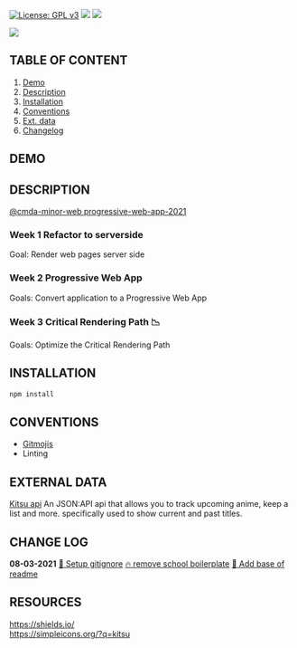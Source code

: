 [![License: GPL v3](https://img.shields.io/badge/License-GPLv3-blue.svg?style=flat-square)](https://www.gnu.org/licenses/gpl-3.0) [![](https://img.shields.io/badge/gitmoji-%20😜%20😍-FFDD67.svg?style=flat-square)](https://gitmoji.dev) [![](https://img.shields.io/badge/KITSU-hello-orange?style=flat-square&logo=Kitsu)](https://kitsu.docs.apiary.io/#)

![](https://miro.medium.com/max/2800/1*K_GsJOj3T2ATvSVtT-YWEA.png)

## TABLE OF CONTENT

1. [Demo](#demo)
1. [Description](#description)
1. [Installation](#installation)
1. [Conventions](#conventions)
1. [Ext. data](#external-data)
1. [Changelog](#change-log)

## DEMO

## DESCRIPTION

[@cmda-minor-web progressive-web-app-2021](https://github.com/cmda-minor-web/progressive-web-apps-2021)

### Week 1 Refactor to serverside

Goal: Render web pages server side

### Week 2 Progressive Web App

Goals: Convert application to a Progressive Web App

### Week 3 Critical Rendering Path 📉

Goals: Optimize the Critical Rendering Path

## INSTALLATION

```ZSH
npm install
```

## CONVENTIONS

- [Gitmojis](https://gitmoji.dev/)
- Linting

## EXTERNAL DATA

[Kitsu api](https://kitsu.docs.apiary.io/) An JSON:API api that allows you to track upcoming anime, keep a list and more. specifically used to show current and past titles.

## CHANGE LOG

**08-03-2021**
[:see_no_evil: Setup gitignore](b0773abbc049a8015ab0b19a61e8c1ef6e7d42ad)
[:fire: remove school boilerplate](https://github.com/dewarian/progressive-web-apps-2021/commit/65f5d11e9511ec301fcfb136f176d1e1238c9ed8)
[:memo: Add base of readme](https://github.com/dewarian/progressive-web-apps-2021/commit/206aa586f8ef8ed85192f86f9017b384c0b34699)

## RESOURCES

https://shields.io/  
https://simpleicons.org/?q=kitsu
